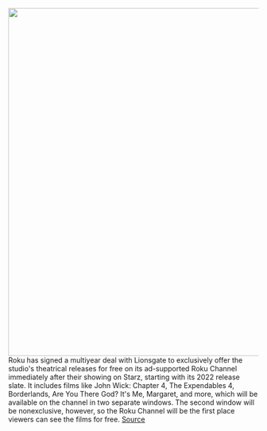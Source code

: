<img src='https://cdn.vox-cdn.com/thumbor/m6AtXmYPDQdOOcEB6wiBd-bC4-Q=/0x0:2040x1360/1200x800/filters:focal(574x439:900x765)/cdn.vox-cdn.com/uploads/chorus_image/image/70794646/cwelch_20210428_4565_0003.0.jpg' width='700px' /><br/>
Roku has signed a multiyear deal with Lionsgate to exclusively offer the studio's theatrical releases for free on its ad-supported Roku Channel immediately after their showing on Starz, starting with its 2022 release slate. It includes films like John Wick: Chapter 4, The Expendables 4, Borderlands, Are You There God? It's Me, Margaret, and more, which will be available on the channel in two separate windows. The second window will be nonexclusive, however, so the Roku Channel will be the first place viewers can see the films for free.
<a href='https://www.theverge.com/2022/4/26/23042493/roku-channel-free-streaming-movies-lionsgate-john-wick-4'> Source <a/>